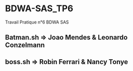 # BDWA-SAS_TP6
Travail Pratique n°6 BDWA SAS

## Batman.sh => Joao Mendes & Leonardo Conzelmann
## boss.sh => Robin Ferrari & Nancy Tonye